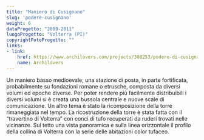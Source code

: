 ```yaml
---
title: "Maniero di Cusignano"
slug: 'podere-cusignano'
weight: 6
dataProgetto: "2009-2011"
luogoProgetto: "Volterra (PI)"
copyrightFotoProgetto: ""
links:
- link:
    href: https://www.archilovers.com/projects/308253/podere-di-cusignano.html
    name: Archilovers
---
```

Un maniero basso medioevale, una stazione di posta, in parte fortificata, probabilmente su fondazioni romane o etrusche, composta da diversi volumi ed epoche diverse. Per poter rendere più facilmente distribuibili i diversi volumi si è creata una bussola centrale e nuove scale di comunicazione.
Un altro tema è stato la ricomposizione della torre rimaneggiata nel tempo. La ricostruzione della torre è stata fatta con il “travertino di Volterra” con conci di tufo recuperati da ruderi trovati nelle vicinanze. Sul tetto una vista panoramica e sulla linea orizzontale il profilo della collina di Volterra con la serie delle abitazioni color tufaceo.
